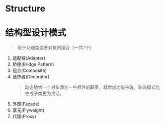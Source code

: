 # Structure
# 结构型设计模式
> 用于处理类或者对象的组合（一共7个）

1. 适配器(Adapter)
2. 桥接(Bridge Pattern)
3. 组合(Composite)
4. 装饰者(Decorator)
    > 动态地给一个对象添加一些额外的职责，就增加功能来说，装饰模式比生成子类更为灵活。
5. 外观(Facade)
6. 享元(Flyweight)
7. 代理(Proxy)